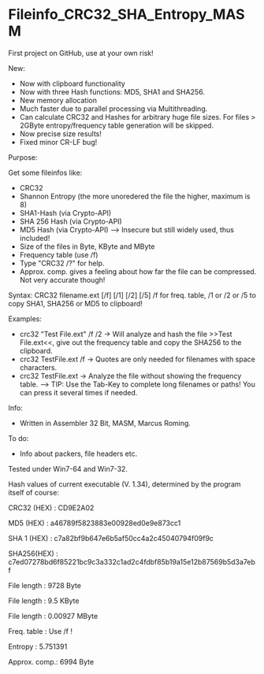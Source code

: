Fileinfo_CRC32_SHA_Entropy_MASM
===============================

First project on GitHub, use at your own risk!

New:
  - Now with clipboard functionality
  - Now with three Hash functions: MD5, SHA1 and SHA256.
  - New memory allocation
  - Much faster due to parallel processing via Multithreading. 
  - Can calculate CRC32 and Hashes for arbitrary huge file sizes. For files > 2GByte entropy/frequency table generation will be skipped. 
  - Now precise size results!
  - Fixed minor CR-LF bug!

Purpose: 

  Get some fileinfos like:
  - CRC32
  - Shannon Entropy (the more unoredered the file the higher, maximum is 8)
  - SHA1-Hash (via Crypto-API)
  - SHA 256 Hash (via Crypto-API)
  - MD5 Hash (via Crypto-API) --> Insecure but still widely used, thus included!
  - Size of the files in Byte, KByte and MByte
  - Frequency table (use /f)
  - Type "CRC32 /?" for help.
  - Approx. comp. gives a feeling about how far the file can be compressed. Not very accurate though!
  
Syntax:
    CRC32 filename.ext [/f] [/1] [/2] [/5]
    /f for freq. table, /1 or /2 or /5 to copy SHA1, SHA256 or MD5 to clipboard!

Examples:
  - crc32 "Test File.ext" /f /2
  -> Will analyze and hash the file >>Test File.ext<<, give out the frequency table and copy the SHA256 to the clipboard.
  - crc32 TestFile.ext /f 
  -> Quotes are only needed for filenames with space characters. 
  - crc32 TestFile.ext
  -> Analyze the file without showing the frequency table.
  --> TIP: Use the Tab-Key to complete long filenames or paths! You can press it several times if needed.
     
Info:  
  - Written in Assembler 32 Bit, MASM, Marcus Roming.
  
To do: 
  - Info about packers, file headers etc.
  
Tested under Win7-64 and Win7-32.         

Hash values of current executable (V. 1.34), determined by the program itself of course:


CRC32 (HEX)  :  CD9E2A02

MD5   (HEX)  :  a46789f5823883e00928ed0e9e873cc1

SHA 1 (HEX)  :  c7a82bf9b647e6b5af50cc4a2c45040794f09f9c

SHA256(HEX)  :  c7ed07278bd6f85221bc9c3a332c1ad2c4fdbf85b19a15e12b87569b5d3a7ebf

File length  :  9728 Byte

File length  :  9.5 KByte

File length  :  0.00927 MByte

Freq. table  :  Use /f !

Entropy      :  5.751391

Approx. comp.:  6994 Byte


